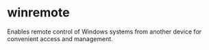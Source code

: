 # winremote
Enables remote control of Windows systems from another device for convenient access and management.
